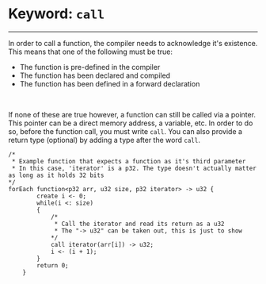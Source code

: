 # Keyword: `call`

---

In order to call a function, the compiler needs to acknowledge it's existence. This means that one of the following must be true:  
* The function is pre-defined in the compiler
* The function has been declared and compiled
* The function has been defined in a forward declaration  
<br>

If none of these are true however, a function can still be called via a pointer. This pointer can be a direct memory address, a variable, etc. In order to do so, before the function call, you must write `call`. You can also provide a return type (optional) by adding a type after the word `call`.
```
/* 
 * Example function that expects a function as it's third parameter
 * In this case, 'iterator' is a p32. The type doesn't actually matter as long as it holds 32 bits
*/
forEach function<p32 arr, u32 size, p32 iterator> -> u32 {
        create i <- 0;
        while(i <: size)
        {
            /* 
             * Call the iterator and read its return as a u32 
             * The "-> u32" can be taken out, this is just to show
            */
            call iterator(arr[i]) -> u32;
            i <- (i + 1);
        }
        return 0;
    }
```
